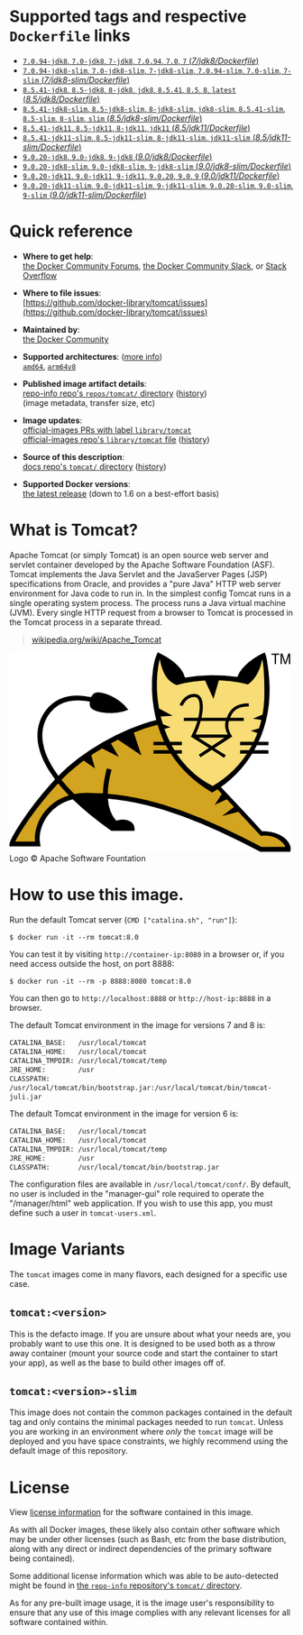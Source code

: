 <!--

********************************************************************************

WARNING:

    DO NOT EDIT "tomcat/README.md"

    IT IS AUTO-GENERATED

    (from the other files in "tomcat/" combined with a set of templates)

********************************************************************************

-->

# Supported tags and respective `Dockerfile` links

-	[`7.0.94-jdk8`, `7.0-jdk8`, `7-jdk8`, `7.0.94`, `7.0`, `7` (*7/jdk8/Dockerfile*)](https://github.com/docker-library/tomcat/blob/7eae995786f14b4e96010bcc11338724706e30eb/7/jdk8/Dockerfile)
-	[`7.0.94-jdk8-slim`, `7.0-jdk8-slim`, `7-jdk8-slim`, `7.0.94-slim`, `7.0-slim`, `7-slim` (*7/jdk8-slim/Dockerfile*)](https://github.com/docker-library/tomcat/blob/7eae995786f14b4e96010bcc11338724706e30eb/7/jdk8-slim/Dockerfile)
-	[`8.5.41-jdk8`, `8.5-jdk8`, `8-jdk8`, `jdk8`, `8.5.41`, `8.5`, `8`, `latest` (*8.5/jdk8/Dockerfile*)](https://github.com/docker-library/tomcat/blob/7eae995786f14b4e96010bcc11338724706e30eb/8.5/jdk8/Dockerfile)
-	[`8.5.41-jdk8-slim`, `8.5-jdk8-slim`, `8-jdk8-slim`, `jdk8-slim`, `8.5.41-slim`, `8.5-slim`, `8-slim`, `slim` (*8.5/jdk8-slim/Dockerfile*)](https://github.com/docker-library/tomcat/blob/7eae995786f14b4e96010bcc11338724706e30eb/8.5/jdk8-slim/Dockerfile)
-	[`8.5.41-jdk11`, `8.5-jdk11`, `8-jdk11`, `jdk11` (*8.5/jdk11/Dockerfile*)](https://github.com/docker-library/tomcat/blob/7eae995786f14b4e96010bcc11338724706e30eb/8.5/jdk11/Dockerfile)
-	[`8.5.41-jdk11-slim`, `8.5-jdk11-slim`, `8-jdk11-slim`, `jdk11-slim` (*8.5/jdk11-slim/Dockerfile*)](https://github.com/docker-library/tomcat/blob/7eae995786f14b4e96010bcc11338724706e30eb/8.5/jdk11-slim/Dockerfile)
-	[`9.0.20-jdk8`, `9.0-jdk8`, `9-jdk8` (*9.0/jdk8/Dockerfile*)](https://github.com/docker-library/tomcat/blob/7eae995786f14b4e96010bcc11338724706e30eb/9.0/jdk8/Dockerfile)
-	[`9.0.20-jdk8-slim`, `9.0-jdk8-slim`, `9-jdk8-slim` (*9.0/jdk8-slim/Dockerfile*)](https://github.com/docker-library/tomcat/blob/7eae995786f14b4e96010bcc11338724706e30eb/9.0/jdk8-slim/Dockerfile)
-	[`9.0.20-jdk11`, `9.0-jdk11`, `9-jdk11`, `9.0.20`, `9.0`, `9` (*9.0/jdk11/Dockerfile*)](https://github.com/docker-library/tomcat/blob/7eae995786f14b4e96010bcc11338724706e30eb/9.0/jdk11/Dockerfile)
-	[`9.0.20-jdk11-slim`, `9.0-jdk11-slim`, `9-jdk11-slim`, `9.0.20-slim`, `9.0-slim`, `9-slim` (*9.0/jdk11-slim/Dockerfile*)](https://github.com/docker-library/tomcat/blob/7eae995786f14b4e96010bcc11338724706e30eb/9.0/jdk11-slim/Dockerfile)

# Quick reference

-	**Where to get help**:  
	[the Docker Community Forums](https://forums.docker.com/), [the Docker Community Slack](https://blog.docker.com/2016/11/introducing-docker-community-directory-docker-community-slack/), or [Stack Overflow](https://stackoverflow.com/search?tab=newest&q=docker)

-	**Where to file issues**:  
	[https://github.com/docker-library/tomcat/issues](https://github.com/docker-library/tomcat/issues)

-	**Maintained by**:  
	[the Docker Community](https://github.com/docker-library/tomcat)

-	**Supported architectures**: ([more info](https://github.com/docker-library/official-images#architectures-other-than-amd64))  
	[`amd64`](https://hub.docker.com/r/amd64/tomcat/), [`arm64v8`](https://hub.docker.com/r/arm64v8/tomcat/)

-	**Published image artifact details**:  
	[repo-info repo's `repos/tomcat/` directory](https://github.com/docker-library/repo-info/blob/master/repos/tomcat) ([history](https://github.com/docker-library/repo-info/commits/master/repos/tomcat))  
	(image metadata, transfer size, etc)

-	**Image updates**:  
	[official-images PRs with label `library/tomcat`](https://github.com/docker-library/official-images/pulls?q=label%3Alibrary%2Ftomcat)  
	[official-images repo's `library/tomcat` file](https://github.com/docker-library/official-images/blob/master/library/tomcat) ([history](https://github.com/docker-library/official-images/commits/master/library/tomcat))

-	**Source of this description**:  
	[docs repo's `tomcat/` directory](https://github.com/docker-library/docs/tree/master/tomcat) ([history](https://github.com/docker-library/docs/commits/master/tomcat))

-	**Supported Docker versions**:  
	[the latest release](https://github.com/docker/docker-ce/releases/latest) (down to 1.6 on a best-effort basis)

# What is Tomcat?

Apache Tomcat (or simply Tomcat) is an open source web server and servlet container developed by the Apache Software Foundation (ASF). Tomcat implements the Java Servlet and the JavaServer Pages (JSP) specifications from Oracle, and provides a "pure Java" HTTP web server environment for Java code to run in. In the simplest config Tomcat runs in a single operating system process. The process runs a Java virtual machine (JVM). Every single HTTP request from a browser to Tomcat is processed in the Tomcat process in a separate thread.

> [wikipedia.org/wiki/Apache_Tomcat](https://en.wikipedia.org/wiki/Apache_Tomcat)

![logo](https://raw.githubusercontent.com/docker-library/docs/8e31eb93a02d504d0cfe1da435aa31b377fc627d/tomcat/logo.png)Logo &copy; Apache Software Fountation

# How to use this image.

Run the default Tomcat server (`CMD ["catalina.sh", "run"]`):

```console
$ docker run -it --rm tomcat:8.0
```

You can test it by visiting `http://container-ip:8080` in a browser or, if you need access outside the host, on port 8888:

```console
$ docker run -it --rm -p 8888:8080 tomcat:8.0
```

You can then go to `http://localhost:8888` or `http://host-ip:8888` in a browser.

The default Tomcat environment in the image for versions 7 and 8 is:

	CATALINA_BASE:   /usr/local/tomcat
	CATALINA_HOME:   /usr/local/tomcat
	CATALINA_TMPDIR: /usr/local/tomcat/temp
	JRE_HOME:        /usr
	CLASSPATH:       /usr/local/tomcat/bin/bootstrap.jar:/usr/local/tomcat/bin/tomcat-juli.jar

The default Tomcat environment in the image for version 6 is:

	CATALINA_BASE:   /usr/local/tomcat
	CATALINA_HOME:   /usr/local/tomcat
	CATALINA_TMPDIR: /usr/local/tomcat/temp
	JRE_HOME:        /usr
	CLASSPATH:       /usr/local/tomcat/bin/bootstrap.jar

The configuration files are available in `/usr/local/tomcat/conf/`. By default, no user is included in the "manager-gui" role required to operate the "/manager/html" web application. If you wish to use this app, you must define such a user in `tomcat-users.xml`.

# Image Variants

The `tomcat` images come in many flavors, each designed for a specific use case.

## `tomcat:<version>`

This is the defacto image. If you are unsure about what your needs are, you probably want to use this one. It is designed to be used both as a throw away container (mount your source code and start the container to start your app), as well as the base to build other images off of.

## `tomcat:<version>-slim`

This image does not contain the common packages contained in the default tag and only contains the minimal packages needed to run `tomcat`. Unless you are working in an environment where *only* the `tomcat` image will be deployed and you have space constraints, we highly recommend using the default image of this repository.

# License

View [license information](https://www.apache.org/licenses/LICENSE-2.0) for the software contained in this image.

As with all Docker images, these likely also contain other software which may be under other licenses (such as Bash, etc from the base distribution, along with any direct or indirect dependencies of the primary software being contained).

Some additional license information which was able to be auto-detected might be found in [the `repo-info` repository's `tomcat/` directory](https://github.com/docker-library/repo-info/tree/master/repos/tomcat).

As for any pre-built image usage, it is the image user's responsibility to ensure that any use of this image complies with any relevant licenses for all software contained within.
